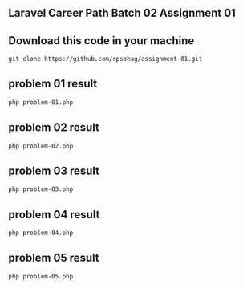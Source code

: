 ## Laravel Career Path Batch 02 Assignment 01

## Download this code in your machine
```bash
git clone https://github.com/rpsohag/assignment-01.git
```

## problem 01 result
```bash
php problem-01.php
```

## problem 02 result
```bash
php problem-02.php
```

## problem 03 result
```bash
php problem-03.php
```

## problem 04 result
```bash
php problem-04.php
```

## problem 05 result
```bash
php problem-05.php
```